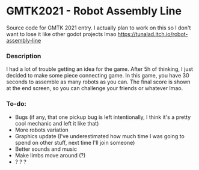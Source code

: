 # GMTK2021 - Robot Assembly Line
Source code for GMTK 2021 entry. I actually plan to work on this so I don't want to lose it like other godot projects lmao
https://tunalad.itch.io/robot-assembly-line
### Description
I had a lot of trouble getting an idea for the game. After 5h of thinking, I just decided to make some piece connecting game. In this game, you have 30 seconds to assemble as many robots as you can. The final score is shown at the end screen, so you can challenge your friends or whatever lmao.
### To-do:
* Bugs (if any, that one pickup bug is left intentionally, I think it's a pretty cool mechanic and left it like that)
* More robots variation
* Graphics update (I've underestimated how much time I was going to spend on other stuff, next time I'll join someone)
* Better sounds and music
* Make limbs move around (?)
* ? ? ?

